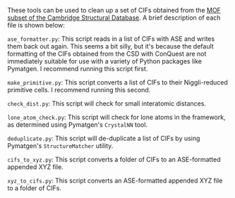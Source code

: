 These tools can be used to clean up a set of CIFs obtained from the [MOF subset of the Cambridge Structural Database](https://sites.google.com/view/csdmofsubset/home). A brief description of each file is shown below:

`ase_formatter.py`: This script reads in a list of CIFs with ASE and writes them back out again. This seems a bit silly, but it's because the default formatting of the CIFs obtained from the CSD with ConQuest are not immediately suitable for use with a variety of Python packages like Pymatgen. I recommend running this script first.

`make_primitive.py`: This script converts a list of CIFs to their Niggli-reduced primitive cells. I recommend running this second.

`check_dist.py`: This script will check for small interatomic distances.

`lone_atom_check.py`: This script will check for lone atoms in the framework, as determined using Pymatgen's `CrystalNN` tool.

`deduplicate.py`: This script will de-duplicate a list of CIFs by using Pymatgen's `StructureMatcher` utility. 

`cifs_to_xyz.py`: This script converts a folder of CIFs to an ASE-formatted appended XYZ file.

`xyz_to_cifs.py`: This script converts an ASE-formatted appended XYZ file to a folder of CIFs.
